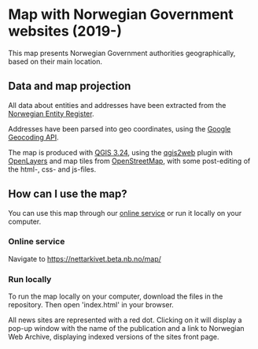 # Map with Norwegian Government websites (2019-)
This map presents Norwegian Government authorities geographically, based on their main location.

## Data and map projection
All data about entities and addresses have been extracted from the [Norwegian Entity Register](https://data.brreg.no/enhetsregisteret/api/docs/index.html).

Addresses have been parsed into geo coordinates, using the [Google Geocoding API](https://developers.google.com/maps/documentation/geocoding/overview).

The map is produced with [QGIS 3.24](https://qgis.org/en/site/), using the [qgis2web](https://github.com/tomchadwin/qgis2web) plugin with [OpenLayers](https://openlayers.org/) and map tiles from [OpenStreetMap](https://www.openstreetmap.org), with some post-editing of the html-, css- and js-files.

## How can I use the map?
You can use this map through our [online service](https://nettarkivet.beta.nb.no/map/) or run it locally on your computer.

### Online service
Navigate to https://nettarkivet.beta.nb.no/map/

### Run locally
To run the map locally on your computer, download the files in the repository.
Then open 'index.html' in your browser.

All news sites are represented with a red dot. Clicking on it will display a pop-up window with the name of the publication and a link to Norwegian Web Archive, displaying indexed versions of the sites front page.
